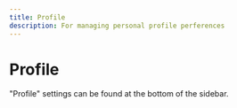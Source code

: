 ```yaml
---
title: Profile
description: For managing personal profile perferences
---
```


# Profile

<Subtitle></Subtitle>

"Profile" settings can be found at the bottom of the sidebar.

<figure><img src="/assets/Screen_Shot_2023-02-21_at_11.17.29.png" alt=""><figcaption></figcaption></figure>

<figure><img src="/assets/Screen_Shot_2023-02-21_at_11.22.31.png" alt=""><figcaption></figcaption></figure>
